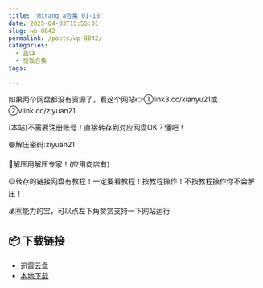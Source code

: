 ```yaml
---
title: "Mirang_a合集 01-10"
date: 2025-04-03T15:55:01
slug: wp-8842
permalink: /posts/wp-8842/
categories:
  - 盖📺
  - 恰饭合集
tags:

---
```


如果两个网盘都没有资源了，看这个网站👉①link3.cc/xianyu21或②vlink.cc/ziyuan21

(本站)不需要注册账号！直接转存到对应网盘OK？懂吧！

🟢解压密码:ziyuan21

🔵解压用解压专家！(应用商店有)

🟡转存的链接网盘有教程！一定要看教程！按教程操作！不按教程操作你不会解压！

💰🈶能力的宝，可以点左下角赞赏支持一下网站运行

## 📦 下载链接
- [迅雷云盘](https://blziyuan21.com/pay-download/8842?key=4782b5ac67&down_id=0)
- [本地下载](https://blziyuan21.com/pay-download/8842?key=4782b5ac67&down_id=1)

